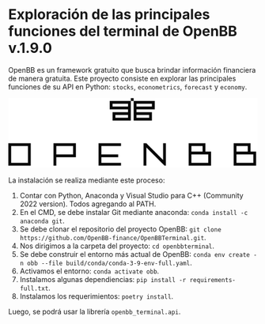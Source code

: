 # Exploración de las principales funciones del terminal de OpenBB v.1.9.0
OpenBB es un framework gratuito que busca brindar información financiera de manera gratuita. Este proyecto consiste en explorar las principales funciones de su API en Python: `stocks`, `econometrics`, `forecast` y `economy`.

<p align="center">
  <img src="figures/openbb.png" width="600">
</p>

La instalación se realiza mediante este proceso:
1. Contar con Python, Anaconda y Visual Studio para C++ (Community 2022 version). Todos agregando al PATH.
2. En el CMD, se debe instalar Git mediante anaconda: `conda install -c anaconda git`.
3. Se debe clonar el repositorio del proyecto OpenBB: `git clone https://github.com/OpenBB-finance/OpenBBTerminal.git`.
4. Nos dirigimos a la carpeta del proyecto: `cd openbbterminal`.
5. Se debe construir el entorno más actual de OpenBB: `conda env create -n obb --file build/conda/conda-3-9-env-full.yaml`.
6. Activamos el entorno: `conda activate obb`.
7. Instalamos algunas dependiencias: `pip install -r requirements-full.txt`.
8. Instalamos los requerimientos: `poetry install`.

Luego, se podrá usar la librería `openbb_terminal.api`.
